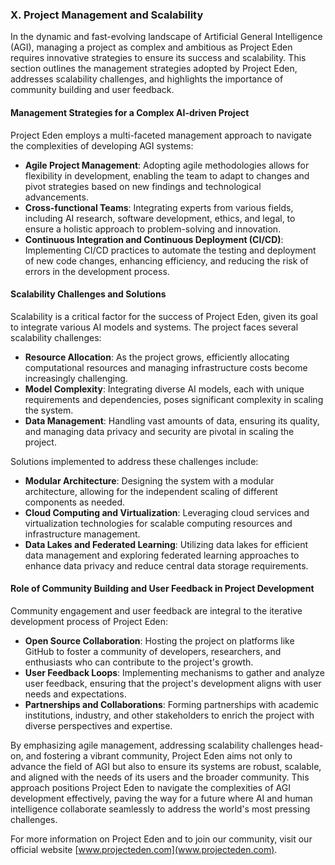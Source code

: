 ### X. Project Management and Scalability

In the dynamic and fast-evolving landscape of Artificial General Intelligence (AGI), managing a project as complex and ambitious as Project Eden requires innovative strategies to ensure its success and scalability. This section outlines the management strategies adopted by Project Eden, addresses scalability challenges, and highlights the importance of community building and user feedback.

#### Management Strategies for a Complex AI-driven Project

Project Eden employs a multi-faceted management approach to navigate the complexities of developing AGI systems:

- **Agile Project Management**: Adopting agile methodologies allows for flexibility in development, enabling the team to adapt to changes and pivot strategies based on new findings and technological advancements.
- **Cross-functional Teams**: Integrating experts from various fields, including AI research, software development, ethics, and legal, to ensure a holistic approach to problem-solving and innovation.
- **Continuous Integration and Continuous Deployment (CI/CD)**: Implementing CI/CD practices to automate the testing and deployment of new code changes, enhancing efficiency, and reducing the risk of errors in the development process.

#### Scalability Challenges and Solutions

Scalability is a critical factor for the success of Project Eden, given its goal to integrate various AI models and systems. The project faces several scalability challenges:

- **Resource Allocation**: As the project grows, efficiently allocating computational resources and managing infrastructure costs become increasingly challenging.
- **Model Complexity**: Integrating diverse AI models, each with unique requirements and dependencies, poses significant complexity in scaling the system.
- **Data Management**: Handling vast amounts of data, ensuring its quality, and managing data privacy and security are pivotal in scaling the project.

Solutions implemented to address these challenges include:

- **Modular Architecture**: Designing the system with a modular architecture, allowing for the independent scaling of different components as needed.
- **Cloud Computing and Virtualization**: Leveraging cloud services and virtualization technologies for scalable computing resources and infrastructure management.
- **Data Lakes and Federated Learning**: Utilizing data lakes for efficient data management and exploring federated learning approaches to enhance data privacy and reduce central data storage requirements.

#### Role of Community Building and User Feedback in Project Development

Community engagement and user feedback are integral to the iterative development process of Project Eden:

- **Open Source Collaboration**: Hosting the project on platforms like GitHub to foster a community of developers, researchers, and enthusiasts who can contribute to the project's growth.
- **User Feedback Loops**: Implementing mechanisms to gather and analyze user feedback, ensuring that the project's development aligns with user needs and expectations.
- **Partnerships and Collaborations**: Forming partnerships with academic institutions, industry, and other stakeholders to enrich the project with diverse perspectives and expertise.

By emphasizing agile management, addressing scalability challenges head-on, and fostering a vibrant community, Project Eden aims not only to advance the field of AGI but also to ensure its systems are robust, scalable, and aligned with the needs of its users and the broader community. This approach positions Project Eden to navigate the complexities of AGI development effectively, paving the way for a future where AI and human intelligence collaborate seamlessly to address the world's most pressing challenges.

For more information on Project Eden and to join our community, visit our official website [www.projecteden.com](www.projecteden.com).

